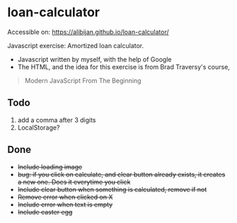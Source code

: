# loan-calculator
Accessible on: https://alibijan.github.io/loan-calculator/

Javascript exercise: Amortized loan calculator. 
- Javascript written by myself, with the help of Google
- The HTML, and the idea for this exercise is from Brad Traversy's course,
> Modern JavaScript From The Beginning

## Todo
1. add a comma after 3 digits
2. LocalStorage?

## Done
- ~~Include loading image~~
- ~~bug: if you click on calculate, and clear button already exists, it creates a new one. Does it everytime you click~~
- ~~Include clear button when something is calculated, remove if not~~
- ~~Remove error when clicked on X~~
- ~~Include error when text is empty~~
- ~~Include easter egg~~